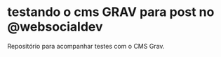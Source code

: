 # testando o cms GRAV para post no @websocialdev

Repositório para acompanhar testes com o CMS Grav.
